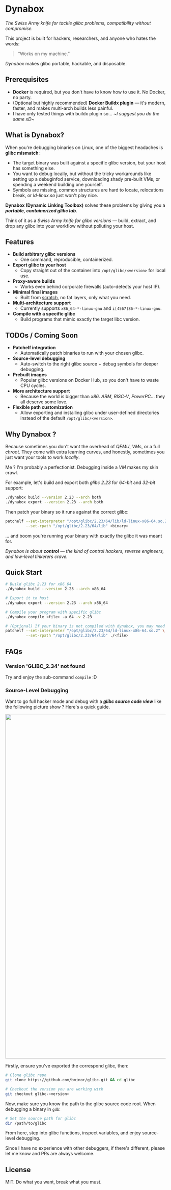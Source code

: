 # Dynabox

*The Swiss Army knife for tackle glibc problems, compatibility without compromise.*

This project is built for hackers, researchers, and anyone who hates the words:

> “Works on my machine.”

*Dynabox* makes glibc portable, hackable, and disposable.

## Prerequisites

- **Docker** is required, but you don't have to know how to use it. No Docker, no party.
- (Optional but highly recommended) **Docker Buildx plugin** — it's modern, faster, and makes multi-arch builds less painful.
- I have only tested things with buildx plugin so... ~*I suggest you do the same xD*~

## What is Dynabox?

When you're debugging binaries on Linux, one of the biggest headaches is **glibc mismatch**:

- The target binary was built against a specific glibc version, but your host has something else.
- You want to debug locally, but without the tricky workarounds like setting up a debuginfod service, downloading shady pre-built VMs, or spending a weekend building one yourself.
- Symbols are missing, common structures are hard to locate, relocations break, or *ld-linux.so* just won't play nice.

**Dynabox (Dynamic Linking Toolbox)** solves these problems by giving you a ***portable, containerized glibc lab***.

Think of it as a *Swiss Army knife for glibc versions* — build, extract, and drop any glibc into your workflow without polluting your host.

## Features

- **Build arbitrary glibc versions**
  - One command, reproducible, containerized.
- **Export glibc to your host**
  - Copy straight out of the container into `/opt/glibc/<version>` for local use.
- **Proxy-aware builds**
  - Works even behind corporate firewalls (auto-detects your host IP).
- **Minimal final images**
  - Built from [scratch](https://hub.docker.com/_/scratch), no fat layers, only what you need.
- **Multi-architecture support**
  - Currently supports `x86_64-*-linux-gnu` and `i[4567]86-*-linux-gnu`.
- **Compile with a specific glibc**
  - Build programs that mimic exactly the target libc version.

## TODOs / Coming Soon

- **Patchelf integration**
  - Automatically patch binaries to run with your chosen glibc.
- **Source-level debugging**
  - Auto-switch to the right glibc source + debug symbols for deeper debugging.
- **Prebuilt images**
  - Popular glibc versions on Docker Hub, so you don't have to waste CPU cycles.
- **More architecture support**
  - Because the world is bigger than *x86*. *ARM*, *RISC-V*, *PowerPC*... they all deserve some love.
- **Flexible path customization**
  - Allow exporting and installing glibc under user-defined directories instead of the default `/opt/glibc/<version>`.

## Why Dynabox ?

Because sometimes you don't want the overhead of *QEMU*, *VMs*, or a full *chroot*. They come with extra learning curves, and honestly, sometimes you just want your tools to work *locally*.

Me ? I'm probably a perfectionist. Debugging inside a *VM* makes my skin crawl.

For example, let's build and export both *glibc 2.23* for *64-bit* and *32-bit* support:

```bash
./dynabox build --version 2.23 --arch both
./dynabox export --version 2.23 --arch both
```

Then patch your binary so it runs against the correct glibc:

```bash
patchelf --set-interpreter "/opt/glibc/2.23/64/lib/ld-linux-x86-64.so.2" \
         --set-rpath "/opt/glibc/2.23/64/lib" <binary>
```

... and boom you're running your binary with exactly the glibc it was meant for.

*Dynabox is about **control** — the kind of control hackers, reverse engineers, and low-level tinkerers crave.*

## Quick Start

```bash
# Build glibc 2.23 for x86_64
./dynabox build --version 2.23 --arch x86_64

# Export it to host
./dynabox export --version 2.23 --arch x86_64

# Compile your program with specific glibc
./dynabox compile <file> -a 64 -v 2.23

# (Optional) If your binary is not compiled with dynabox, you may need to do a patch step
patchelf --set-interpreter "/opt/glibc/2.23/64/ld-linux-x86-64.so.2" \
         --set-rpath "/opt/glibc/2.23/64/lib" ./<file>
```

## FAQs

### Version 'GLIBC_2.34' not found

Try and enjoy the sub-command `compile` :D

### Source-Level Debugging

Want to go full hacker mode and debug with a ***glibc source code view*** like the following picture show ? Here's a quick guide.

<center>
  <img width="1920" height="1080" alt="image" src="https://github.com/user-attachments/assets/574f8a51-d6d6-4bfb-8221-eab0852f16fc" />
</center>

Firstly, ensure you've exported the correspond glibc, then:

```bash
# Clone glibc repo
git clone https://github.com/bminor/glibc.git && cd glibc

# Checkout the version you are working with
git checkout glibc-<version>
```

Now, make sure you know the path to the glibc source code root. When debugging a binary in `gdb`:

```bash
# Set the source path for glibc
dir /path/to/glibc
```

From here, step into glibc functions, inspect variables, and enjoy source-level debugging.

Since I have no experience with other debuggers, if there's different, please let me know and PRs are always welcome.

## License

MIT. Do what you want, break what you must.
